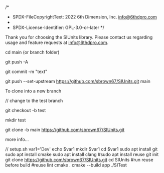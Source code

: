 /*
 * SPDX-FileCopyrightText: 2022 6th Dimension, Inc. <info@6thdpro.com>
 *
 * SPDX-License-Identifier: GPL-3.0-or-later
 */
 
Thank you for choosing the SIUnits library. Please contact us regarding usage and feature requests at info@6thdpro.com.


cd main (or branch folder)

git push -A

git commit -m "text"

git push --set-upstream https://github.com/sbrown67/SIUnits.git main


To clone into a new branch

// change to the test branch

git checkout -b test 

mkdir test

git clone -b main https://github.com/sbrown67/SIUnits.git


more info...

// setup.sh
var1='Dev'
echo $var1
mkdir $var1
cd $var1
sudo apt install git
sudo apt install cmake
sudo apt install clang
#sudo apt install reuse
git init
git clone https://github.com/sbrown67/SIUnits.git
cd SIUnits
#run reuse before build
#reuse lint
cmake .
cmake --build app
./SITest
